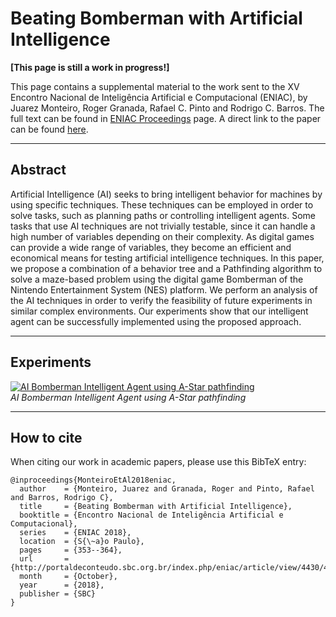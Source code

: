 # Beating Bomberman with Artificial Intelligence

**[This page is still a work in progress!]**

This page contains a supplemental material to the work sent to the XV Encontro Nacional de Inteligência Artificial e Computacional (ENIAC), by Juarez Monteiro, Roger Granada, Rafael C. Pinto and Rodrigo C. Barros. The full text can be found in [ENIAC Proceedings](http://portaldeconteudo.sbc.org.br/index.php/eniac) page. 
A direct link to the paper can be found [here](http://portaldeconteudo.sbc.org.br/index.php/eniac/article/view/4430/4354). 

---
## Abstract

Artificial Intelligence (AI) seeks to bring intelligent behavior for machines by using specific techniques. These techniques can be employed in order to solve tasks, such as planning paths or controlling intelligent agents. Some tasks that use AI techniques are not trivially testable, since it can handle a high number of variables depending on their complexity. As digital games can provide a wide range of variables, they become an efficient and economical means for testing artificial intelligence techniques. In this paper, we propose a combination of a behavior tree and a Pathfinding algorithm to solve a maze-based problem using the digital game Bomberman of the Nintendo Entertainment System (NES) platform. We perform an analysis of the AI techniques in order to verify the feasibility of future experiments in similar complex environments. Our experiments show that our intelligent agent can be successfully implemented using the proposed approach.

---
## Experiments

[![AI Bomberman Intelligent Agent using A-Star pathfinding](https://media.giphy.com/media/RJO38aflEBZu3Qaewq/giphy.gif)](https://www.youtube.com/watch?v=jxsu8gOCfIk)</br>*AI Bomberman Intelligent Agent using A-Star pathfinding*

---
## How to cite

When citing our work in academic papers, please use this BibTeX entry:

```
@inproceedings{MonteiroEtAl2018eniac,
  author    = {Monteiro, Juarez and Granada, Roger and Pinto, Rafael and Barros, Rodrigo C},
  title     = {Beating Bomberman with Artificial Intelligence},
  booktitle = {Encontro Nacional de Inteligência Artificial e Computacional},
  series    = {ENIAC 2018},
  location  = {S{\~a}o Paulo},
  pages     = {353--364},
  url       = {http://portaldeconteudo.sbc.org.br/index.php/eniac/article/view/4430/4354},
  month     = {October},
  year      = {2018},
  publisher = {SBC}
}
```
